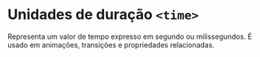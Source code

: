# Unidades de duração `<time>`

Representa um valor de tempo expresso em segundo ou milissegundos. É usado em animações, transições e propriedades relacionadas.
